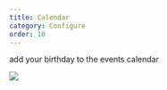 ```yaml
---
title: Calendar
category: Configure
order: 10
---
```


add your birthday to the events calendar

![](//placehold.it/800x600)